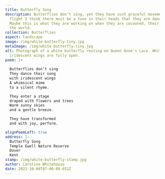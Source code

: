 ```yaml
---
title: Butterfly Song
description: Butterflies don't sing, yet they have such graceful movements in
  flight I think there must be a tune in their heads that they are dancing to.
  Maybe this is what they are working on when they are cocooned, their song to
  the world.
collection: Butterflies
aspect: landscape
image: /img/white-butterfly-tiny.jpg
metaImage: /img/white-butterfly-tiny.jpg
alt: Photograph of a white butterfly resting on Queen Anne's Lace. White
  iridescent wings are fully open.
poem: |+
  
  Butterflies don’t sing
  They dance their song
  with iridescent wings
  A whimsical mime
  to a silent rhyme.

  They enter a stage 
  draped with flowers and trees
  Warm sunny skies
  and a gentle breeze.

  They have transformed
  and with joy, perform.

alignPoemLeft: true
address: |-
  Butterfly Song
  Temple Ewell Nature Reserve
  Dover 
  Kent
stamp: /img/white-butterfly-stamp.jpg
author: Caroline Whitehouse
date: 2022-10-09T07:00:09.651Z
---
```

